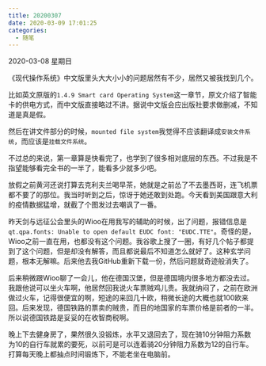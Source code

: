 ```yaml
---
title: 20200307
date: 2020-03-09 17:01:25
categories:
  - 随笔
---
```

2020-03-08 星期日

《现代操作系统》中文版里头大大小小的问题居然有不少，居然又被我找到几个。

比如英文原版的`1.4.9 Smart card Operating System`这一章节，原文介绍了智能卡的供电方式，而中文版直接略过不讲。据说中文版会应出版社要求做删减，不知道是真是假。

然后在讲文件部分的时候，`mounted file system`我觉得不应该翻译成`安装文件系统`，而应该是`挂载文件系统`。

不过总的来说，第一章算是快看完了，也学到了很多相对底层的东西。不过我是不指望能够看完全书的一半了，能看多少就多少吧。

放假之前黄河还说打算去克利夫兰喝早茶，她就是之前怂了不去墨西哥，连飞机票都不要了的那位。我当时听到之后，惊讶于她还敢到处跑。今天看到美国跟意大利的疫情数据猛增，就截了个图发过去嘲讽了一番。

昨天剑与远征公会里头的Wioo在用我写的辅助的时候，出了问题，报错信息是`qt.qpa.fonts: Unable to open default EUDC font: "EUDC.TTE"`。奇怪的是，Wioo之前一直在用，也都没有这个问题。我谷歌上搜了一圈，有好几个帖子都提到了这个问题，但是却没有解答，而且都说最后不知道怎么就好了。这种玄学问题，根本无解嘛。后来他去我GitHub重新下载一份，然后问题就奇迹般消失了。

后来稍微跟Wioo聊了一会儿，他在德国汉堡，但是德国境内很多地方都没去过。我跟他说可以坐火车啊，他居然回我说火车票贼鸡儿贵。我就纳闷了，之前在欧洲做过火车，记得很便宜的啊，短途的来回几十欧，稍微长途的大概也就100欧来回。后来发现，德国铁路的票卖的贼贵，而目的地国家的车票价格是前者的一半。所以说德国铁路是妥妥的在收智商税啊。

晚上下去健身房了，果然很久没锻炼，水平又退回去了，现在骑10分钟阻力系数为10的自行车就累的要死，以前可是可以连着骑20分钟阻力系数为12的自行车。打算每天晚上都抽点时间锻炼下，不能老坐在电脑前。